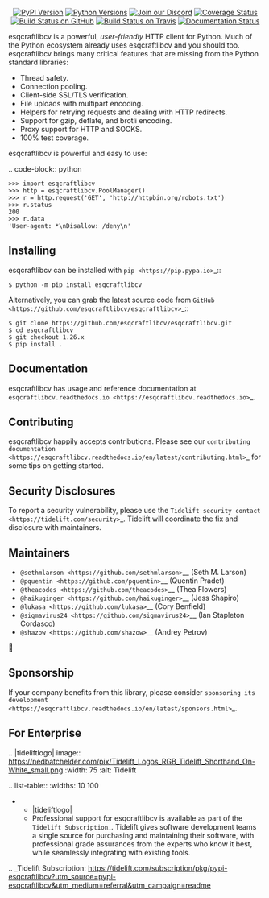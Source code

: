    <p align="center">
      <a href="https://pypi.org/project/esqcraftlibcv"><img alt="PyPI Version" src="https://img.shields.io/pypi/v/esqcraftlibcv.svg?maxAge=86400" /></a>
      <a href="https://pypi.org/project/esqcraftlibcv"><img alt="Python Versions" src="https://img.shields.io/pypi/pyversions/esqcraftlibcv.svg?maxAge=86400" /></a>
      <a href="https://discord.gg/CHEgCZN"><img alt="Join our Discord" src="https://img.shields.io/discord/756342717725933608?color=%237289da&label=discord" /></a>
      <a href="https://codecov.io/gh/esqcraftlibcv/esqcraftlibcv"><img alt="Coverage Status" src="https://img.shields.io/codecov/c/github/esqcraftlibcv/esqcraftlibcv.svg" /></a>
      <a href="https://github.com/esqcraftlibcv/esqcraftlibcv/actions?query=workflow%3ACI"><img alt="Build Status on GitHub" src="https://github.com/esqcraftlibcv/esqcraftlibcv/workflows/CI/badge.svg" /></a>
      <a href="https://travis-ci.org/esqcraftlibcv/esqcraftlibcv"><img alt="Build Status on Travis" src="https://travis-ci.org/esqcraftlibcv/esqcraftlibcv.svg?branch=master" /></a>
      <a href="https://esqcraftlibcv.readthedocs.io"><img alt="Documentation Status" src="https://readthedocs.org/projects/esqcraftlibcv/badge/?version=latest" /></a>
   </p>

esqcraftlibcv is a powerful, *user-friendly* HTTP client for Python. Much of the
Python ecosystem already uses esqcraftlibcv and you should too.
esqcraftlibcv brings many critical features that are missing from the Python
standard libraries:

- Thread safety.
- Connection pooling.
- Client-side SSL/TLS verification.
- File uploads with multipart encoding.
- Helpers for retrying requests and dealing with HTTP redirects.
- Support for gzip, deflate, and brotli encoding.
- Proxy support for HTTP and SOCKS.
- 100% test coverage.

esqcraftlibcv is powerful and easy to use:

.. code-block:: python

    >>> import esqcraftlibcv
    >>> http = esqcraftlibcv.PoolManager()
    >>> r = http.request('GET', 'http://httpbin.org/robots.txt')
    >>> r.status
    200
    >>> r.data
    'User-agent: *\nDisallow: /deny\n'


Installing
----------

esqcraftlibcv can be installed with `pip <https://pip.pypa.io>`_::

    $ python -m pip install esqcraftlibcv

Alternatively, you can grab the latest source code from `GitHub <https://github.com/esqcraftlibcv/esqcraftlibcv>`_::

    $ git clone https://github.com/esqcraftlibcv/esqcraftlibcv.git
    $ cd esqcraftlibcv
    $ git checkout 1.26.x
    $ pip install .


Documentation
-------------

esqcraftlibcv has usage and reference documentation at `esqcraftlibcv.readthedocs.io <https://esqcraftlibcv.readthedocs.io>`_.


Contributing
------------

esqcraftlibcv happily accepts contributions. Please see our
`contributing documentation <https://esqcraftlibcv.readthedocs.io/en/latest/contributing.html>`_
for some tips on getting started.


Security Disclosures
--------------------

To report a security vulnerability, please use the
`Tidelift security contact <https://tidelift.com/security>`_.
Tidelift will coordinate the fix and disclosure with maintainers.


Maintainers
-----------

- `@sethmlarson <https://github.com/sethmlarson>`__ (Seth M. Larson)
- `@pquentin <https://github.com/pquentin>`__ (Quentin Pradet)
- `@theacodes <https://github.com/theacodes>`__ (Thea Flowers)
- `@haikuginger <https://github.com/haikuginger>`__ (Jess Shapiro)
- `@lukasa <https://github.com/lukasa>`__ (Cory Benfield)
- `@sigmavirus24 <https://github.com/sigmavirus24>`__ (Ian Stapleton Cordasco)
- `@shazow <https://github.com/shazow>`__ (Andrey Petrov)

👋


Sponsorship
-----------

If your company benefits from this library, please consider `sponsoring its
development <https://esqcraftlibcv.readthedocs.io/en/latest/sponsors.html>`_.


For Enterprise
--------------

.. |tideliftlogo| image:: https://nedbatchelder.com/pix/Tidelift_Logos_RGB_Tidelift_Shorthand_On-White_small.png
   :width: 75
   :alt: Tidelift

.. list-table::
   :widths: 10 100

   * - |tideliftlogo|
     - Professional support for esqcraftlibcv is available as part of the `Tidelift
       Subscription`_.  Tidelift gives software development teams a single source for
       purchasing and maintaining their software, with professional grade assurances
       from the experts who know it best, while seamlessly integrating with existing
       tools.

.. _Tidelift Subscription: https://tidelift.com/subscription/pkg/pypi-esqcraftlibcv?utm_source=pypi-esqcraftlibcv&utm_medium=referral&utm_campaign=readme
